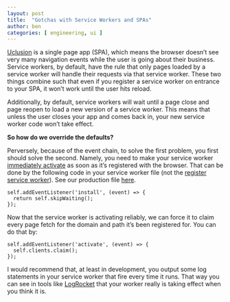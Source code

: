 ```yaml
---
layout: post
title:  "Gotchas with Service Workers and SPAs"
author: ben
categories: [ engineering, ui ]
---
```

[Uclusion](https://www.uclusion.com/?utm_source=devto&utm_medium=blog&utm_campaign=devservicepwa) is a single page app (SPA), which means the browser doesn’t see very many navigation events while the user is going about their business. Service workers, by default, have the rule that only pages loaded by a service worker will handle their requests via that service worker. These two things combine such that even if you register a service worker on entrance to your SPA, it won’t work until the user hits reload.

Additionally, by default, service workers will wait until a page close and page reopen to load a new version of a service worker. This means that unless the user closes your app and comes back in, your new service worker code won’t take effect.

**So how do we override the defaults?**

Perversely, because of the event chain, to solve the first problem, you first should solve the second. Namely, you need to make your service worker [immediately activate](https://developer.mozilla.org/en-US/docs/Web/API/ServiceWorkerGlobalScope/skipWaiting) as soon as it’s registered with the browser. That can be done by the following code in your service worker file (not the [register service worker](https://gist.github.com/camwhite/2f33f7c33e2495b01614f209399703ee)). See our production file [here](https://github.com/Uclusion/uclusion_web_ui/blob/master/public/image-url-rewriter-service-worker.js).

    self.addEventListener('install', (event) => {
      return self.skipWaiting();
    });

Now that the service worker is activating reliably, we can force it to claim every page fetch for the domain and path it’s been registered for. You can do that by:

    self.addEventListener('activate', (event) => {
      self.clients.claim();
    });

I would recommend that, at least in development, you output some log statements in your service worker that fire every time it runs. That way you can see in tools like [LogRocket](https://www.logrocket.com) that your worker really is taking effect when you think it is.
